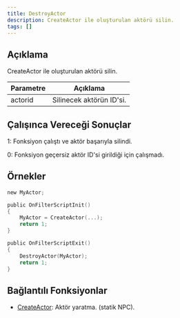 ```yaml
---
title: DestroyActor
description: CreateActor ile oluşturulan aktörü silin.
tags: []
---
```


<VersionWarnTR version='SA-MP 0.3.7' />

## Açıklama

CreateActor ile oluşturulan aktörü silin.

| Parametre | Açıklama                                                 |
| -------   | -------------------------------------------------------- |
| actorid   | Silinecek aktörün ID'si.                                 |

## Çalışınca Vereceği Sonuçlar

1: Fonksiyon çalıştı ve aktör başarıyla silindi.

0: Fonksiyon geçersiz aktör ID'si girildiği için çalışmadı.

## Örnekler

```c
new MyActor;

public OnFilterScriptInit()
{
    MyActor = CreateActor(...);
    return 1;
}

public OnFilterScriptExit()
{
    DestroyActor(MyActor);
    return 1;
}
```

## Bağlantılı Fonksiyonlar

- [CreateActor](CreateActor): Aktör yaratma. (statik NPC).
